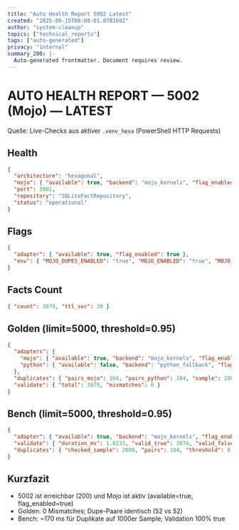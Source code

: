 ```yaml
---
title: "Auto Health Report 5002 Latest"
created: "2025-09-15T00:08:01.078169Z"
author: "system-cleanup"
topics: ["technical_reports"]
tags: ["auto-generated"]
privacy: "internal"
summary_200: |-
  Auto-generated frontmatter. Document requires review.
---
```


# AUTO HEALTH REPORT — 5002 (Mojo) — LATEST

Quelle: Live-Checks aus aktiver `.venv_hexa` (PowerShell HTTP Requests)

## Health
```json
{
  "architecture": "hexagonal",
  "mojo": { "available": true, "backend": "mojo_kernels", "flag_enabled": true },
  "port": 5001,
  "repository": "SQLiteFactRepository",
  "status": "operational"
}
```

## Flags
```json
{
  "adapter": { "available": true, "flag_enabled": true },
  "env": { "MOJO_DUPES_ENABLED": "true", "MOJO_ENABLED": "true", "MOJO_VALIDATE_ENABLED": "true" }
}
```

## Facts Count
```json
{ "count": 3879, "ttl_sec": 30 }
```

## Golden (limit=5000, threshold=0.95)
```json
{
  "adapters": {
    "mojo": { "available": true, "backend": "mojo_kernels", "flag_enabled": true },
    "python": { "available": false, "backend": "python_fallback", "flag_enabled": false }
  },
  "duplicates": { "pairs_mojo": 104, "pairs_python": 104, "sample": 2000, "threshold": 0.95 },
  "validate": { "total": 3879, "mismatches": 0 }
}
```

## Bench (limit=5000, threshold=0.95)
```json
{
  "adapter": { "available": true, "backend": "mojo_kernels", "flag_enabled": true },
  "validate": { "duration_ms": 1.0233, "valid_true": 3874, "valid_false": 5 },
  "duplicates": { "checked_sample": 2000, "pairs": 104, "threshold": 0.95, "duration_ms": 767.8485 }
}
```

## Kurzfazit
- 5002 ist erreichbar (200) und Mojo ist aktiv (available=true, flag_enabled=true)
- Golden: 0 Mismatches; Dupe-Paare identisch (52 vs 52)
- Bench: ~170 ms für Duplikate auf 1000er Sample; Validation 100% true


